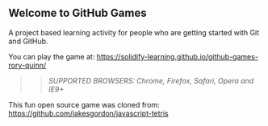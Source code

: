 ## Welcome to GitHub Games

A project based learning activity for people who are getting started with Git and GitHub.

You can play the game at: https://solidify-learning.github.io/github-games-rory-quinn/

>> _*SUPPORTED BROWSERS*: Chrome, Firefox, Safari, Opera and IE9+_

This fun open source game was cloned from: https://github.com/jakesgordon/javascript-tetris
